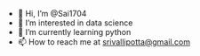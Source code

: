 - 👋 Hi, I’m @Sai1704
- 👀 I’m interested in data science
- 🌱 I’m currently learning python
- 📫 How to reach me at srivallipotta@gmail.com

<!---
Sai1704/Sai1704 is a ✨ special ✨ repository because its `README.md` (this file) appears on your GitHub profile.
You can click the Preview link to take a look at your changes.
--->
